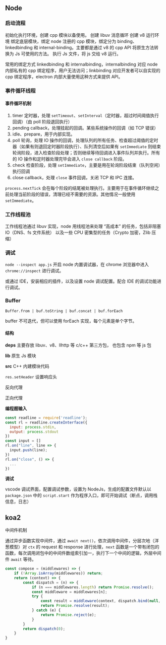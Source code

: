 ## Node

### 启动流程

初始化执行环境，创建 cpp 模块以备使用。
创建 libuv 消息循环
创建 v8 运行环境
绑定底层模块，绑定 node 注册的 cpp 模块，绑定分为 binding、linkedbinding 和 internal-binding。主要都是通过 v8 的 cpp API 将原生方法转换为 Js 可使用的方法。
执行 Js 文件，将 js 交给 v8 运行。

常用的绑定方式 linkedbinding 和 internalbinding，internalbinding 对应 node 内部私有的 cpp 绑定程序，用户无法访问；linkbinding 对应开发者可以自实现的 cpp 绑定程序，electron 内部大量使用这种方式来提供 API。

### 事件循环线程

#### 事件循环机制

1. timer 定时器，处理 `setTimeout`、`setInterval`（定时器，超过时间阈值执行回调）（由 poll 阶段退回执行）
2. pending callback，处理挂起的回调。某些系统操作的回调（如 TCP 错误）
3. idle、prepare，用于内部实现。
4. poll 轮询，处理 IO 操作的回调，处理队列的所有任务、检查超过阈值的定时器（如果有则退回定时器阶段执行）、队列清空后如果有 `setImmediate` 则结束轮询阶段，进入检查阶段处理；否则继续等待回调进入事件队列并执行。所有的 IO 操作和定时器处理完毕会进入 `close callback` 阶段。
5. check 检查阶段，处理 `setImmediate`，主要是用在轮询阶段结束（队列空闲）执行回调
6. close callback，处理 `close` 事件回调，关闭 TCP 和 IPC 连接。

`process.nextTick` 会在每个阶段的结尾被处理执行。主要用于在事件循环继续之前处理当前阶段的错误，清理已经不需要的资源。其他情况一般使用 `setImmediate`。

### 工作线程池

工作线程池通过 libuv 实现，node 用线程池来处理 “高成本” 的任务，包括非阻塞 IO（DNS、fs 文件系统） 以及一些 CPU 密集型的任务（Crypto 加密，Zlib 压缩）

### 调试

`node --inspect app.js` 开启 node 内置调试器，在 chrome 浏览器中进入 `chrome://inspect` 进行调试。

或通过 IDE，安装相应的插件，以及设置 node 调试配置。配合 IDE 的调试功能进行调试。

### Buffer

`Buffer.from | buf.toString | buf.concat | buf.forEach`

buffer 不可迭代，但可以使用 forEach 实现，每个元素是单个字节。

#### 结构

**deps** 主要存放 libuv、v8、llhttp 等 c/c++ 第三方包， 也包含 npm 等 js 包

**lib** 原生 Js 模块

**src** C++ 内建模块代码

`res.setHeader` 设置响应头

反向代理

正向代理

**编程题输入**

```js
const readline = require('readline');
const rl = readline.createInterface({
  input: process.stdin,
  output: process.stdout
})
const input = []
rl.on("line", line => {
  input.push(line);
})
rl.on("close", () => {
  ...
})
```

**调试**

vscode 调试界面，配置调试参数，设置为 NodeJs，生成的配置文件默认以 `package.json` 中的 `script.start` 作为程序入口，即可开始调试（断点，调用栈信息，日志）

## koa2

中间件机制

通过异步函数实现中间件，通过 `await next()`，依次调用中间件，分层次地（洋葱模型）对 `ctx` 的 request 和 response 进行处理，`next` 函数是一个带有闭包的函数，每次调用闭包中的中间件数组索引加一，执行下一个中间的逻辑，外层中间件 `await` 等待。

```js
const compose = (middlewares) => {
	if (!Array.isArray(middlewares)) return;
	return (context) => {
		const dispatch = (n) => {
			if (n === middlewares.length) return Promise.resolve();
			const middleware = middlewares[n];
			try {
				const result = middleware(context, dispatch.bind(null, n + 1);
				return Promise.resolve(result);
			} catch (e) {
				return Promise.reject(e);
			}
		}
		return dispatch(0);
	}
}
```
